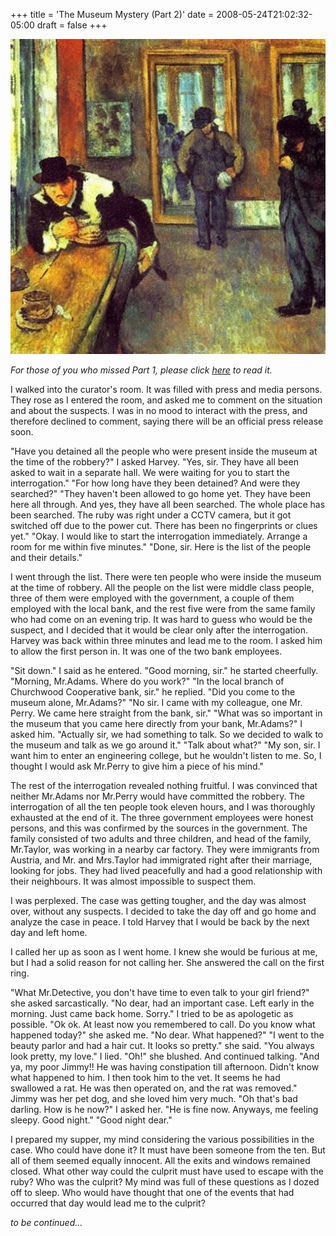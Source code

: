 +++
title = 'The Museum Mystery (Part 2)'
date = 2008-05-24T21:02:32-05:00
draft = false
+++

![robbery](../../content/images/museum-mystery-2.png)

*For those of you who missed Part 1, please click [here](the-museum-mystery-part-1.md) to read it.*

I walked into the curator's room. It was filled with press and media persons. They rose as I entered the room, and asked me to comment on the situation and about the suspects. I was in no mood to interact with the press, and therefore declined to comment, saying there will be an official press release soon.

"Have you detained all the people who were present inside the museum at the time of the robbery?" I asked Harvey.
"Yes, sir. They have all been asked to wait in a separate hall. We were waiting for you to start the interrogation."
"For how long have they been detained? And were they searched?"
"They haven't been allowed to go home yet. They have been here all through. And yes, they have all been searched. The whole place has been searched. The ruby was right under a CCTV camera, but it got switched off due to the power cut. There has been no fingerprints or clues yet."
"Okay. I would like to start the interrogation immediately. Arrange a room for me within five minutes."
"Done, sir. Here is the list of the people and their details."

I went through the list. There were ten people who were inside the museum at the time of robbery. All the people on the list were middle class people, three of them were employed with the government, a couple of them employed with the local bank, and the rest five were from the same family who had come on an evening trip. It was hard to guess who would be the suspect, and I decided that it would be clear only after the interrogation. Harvey was back within three minutes and lead me to the room. I asked him to allow the first person in. It was one of the two bank employees.

"Sit down." I said as he entered.
"Good morning, sir." he started cheerfully.
"Morning, Mr.Adams. Where do you work?"
"In the local branch of Churchwood Cooperative bank, sir." he replied.
"Did you come to the museum alone, Mr.Adams?"
"No sir. I came with my colleague, one Mr. Perry. We came here straight from the bank, sir."
"What was so important in the museum that you came here directly from your bank, Mr.Adams?" I asked him.
"Actually sir, we had something to talk. So we decided to walk to the museum and talk as we go around it."
"Talk about what?"
"My son, sir. I want him to enter an engineering college, but he wouldn't listen to me. So, I thought I would ask Mr.Perry to give him a piece of his mind."

The rest of the interrogation revealed nothing fruitful. I was convinced that neither Mr.Adams nor Mr.Perry would have committed the robbery. The interrogation of all the ten people took eleven hours, and I was thoroughly exhausted at the end of it. The three government employees were honest persons, and this was confirmed by the sources in the government. The family consisted of two adults and three children, and head of the family, Mr.Taylor, was working in a nearby car factory. They were immigrants from Austria, and Mr. and Mrs.Taylor had immigrated right after their marriage, looking for jobs. They had lived peacefully and had a good relationship with their neighbours. It was almost impossible to suspect them.

I was perplexed. The case was getting tougher, and the day was almost over, without any suspects. I decided to take the day off and go home and analyze the case in peace. I told Harvey that I would be back by the next day and left home.

I called her up as soon as I went home. I knew she would be furious at me, but I had a solid reason for not calling her. She answered the call on the first ring.

"What Mr.Detective, you don't have time to even talk to your girl friend?" she asked sarcastically.
"No dear, had an important case. Left early in the morning. Just came back home. Sorry." I tried to be as apologetic as possible.
"Ok ok. At least now you remembered to call. Do you know what happened today?" she asked me.
"No dear. What happened?"
"I went to the beauty parlor and had a hair cut. It looks so pretty." she said.
"You always look pretty, my love." I lied.
"Oh!" she blushed. And continued talking.
"And ya, my poor Jimmy!! He was having constipation till afternoon. Didn't know what happened to him. I then took him to the vet. It seems he had swallowed a rat. He was then operated on, and the rat was removed."
Jimmy was her pet dog, and she loved him very much.
"Oh that's bad darling. How is he now?" I asked her.
"He is fine now. Anyways, me feeling sleepy. Good night."
"Good night dear."

I prepared my supper, my mind considering the various possibilities in the case. Who could have done it? It must have been someone from the ten. But all of them seemed equally innocent. All the exits and windows remained closed. What other way could the culprit must have used to escape with the ruby? Who was the culprit? My mind was full of these questions as I dozed off to sleep. Who would have thought that one of the events that had occurred that day would lead me to the culprit?

*to be continued...*
